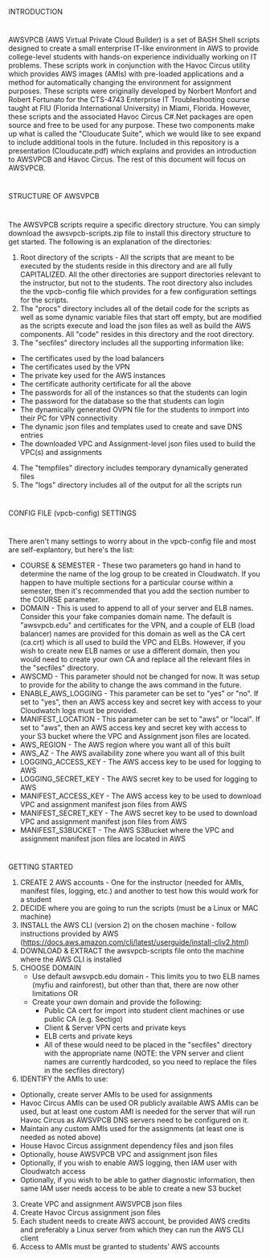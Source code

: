 INTRODUCTION
#
AWSVPCB (AWS Virtual Private Cloud Builder) is a set of BASH Shell scripts designed to create a small enterprise IT-like environment in AWS to provide college-level students with hands-on experience individually working on IT problems. These scripts work in conjunction with the Havoc Circus utility which provides AWS images (AMIs) with pre-loaded applications and a method for automatically changing the environment for assignment purposes. These scripts were originally developed by Norbert Monfort and Robert Fortunato for the CTS-4743 Enterprise IT Troubleshooting course taught at FIU (Florida International University) in Miami, Florida.  However, these scripts and the associated Havoc Circus C#.Net packages are open source and free to be used for any purpose. These two components make up what is called the "Clouducate Suite", which we would like to see expand to include additional tools in the future. Included in this repository is a presentation (Clouducate.pdf) which explains and provides an introduction to AWSVPCB and Havoc Circus.  The rest of this document will focus on AWSVPCB.
#
#
#
STRUCTURE OF AWSVPCB
#
The AWSVPCB scripts require a specific directory structure. You can simply download the awsvpcb-scripts.zip file to install this directory structure to get started. The following is an explanation of the directories:
1) Root directory of the scripts - All the scripts that are meant to be executed by the students reside in this directory and are all fully CAPITALIZED. All the other directories are support directories relevant to the instructor, but not to the students. The root directory also includes the the vpcb-config file which provides for a few configuration settings for the scripts.
2) The "procs" directory includes all of the detail code for the scripts as well as some dynamic variable files that start off empty, but are modified as the scripts execute and load the json files as well as build the AWS components.  All "code" resides in this directory and the root directory.
3) The "secfiles" directory includes all the supporting information like:
  - The certificates used by the load balancers
  - The certificates used by the VPN
  - The private key used for the AWS instances
  - The certificate authority certificate for all the above
  - The passwords for all of the instances so that the students can login
  - The password for the database so the that students can login
  - The dynamically generated OVPN file for the students to inmport into their PC for VPN connectivity
  - The dynamic json files and templates used to create and save DNS entries
  - The downloaded VPC and Assignment-level json files used to build the VPC(s) and assignments
 4) The "tempfiles" directory includes temporary dynamically generated files
 5) The "logs" directory includes all of the output for all the scripts run 
#
#
CONFIG FILE (vpcb-config) SETTINGS
#
There aren't many settings to worry about in the vpcb-config file and most are self-explantory, but here's the list:
  - COURSE & SEMESTER - These two parameters go hand in hand to determine the name of the log group to be created in Cloudwatch.  If you happen to have multiple sections for a particular course within a semester, then it's recommended that you add the section number to the COURSE parameter.  
  - DOMAIN - This is used to append to all of your server and ELB names.  Consider this your fake companies domain name.  The default is "awsvpcb.edu" and certificates for the VPN, and a couple of ELB (load balancer) names are provided for this domain as well as the CA cert (ca.crt) which is all used to build the VPC and ELBs. However, if you wish to create new ELB names or use a different domain, then you would need to create your own CA and replace all the relevant files in the "secfiles" directory. 
  - AWSCMD - This parameter should not be changed for now.  It was setup to provide for the ability to change the aws command in the future.
  - ENABLE_AWS_LOGGING - This parameter can be set to  "yes" or "no".  If set to "yes", then an AWS access key and secret key with access to your Cloudwatch logs must be provided.
  - MANIFEST_LOCATION - This parameter can be set to "aws" or "local".  If set to "aws", then an AWS access key and secret key with access to your S3 bucket where the VPC and Assignment json files are located.
  - AWS_REGION - The AWS region where you want all of this built
  - AWS_AZ - The AWS availability zone where you want all of this built
  - LOGGING_ACCESS_KEY - The AWS access key to be used for logging to AWS
  - LOGGING_SECRET_KEY - The AWS secret key to be used for logging to AWS
  - MANIFEST_ACCESS_KEY - The AWS access key to be used to download VPC and assignment manifest json files from AWS
  - MANIFEST_SECRET_KEY - The AWS secret key to be used to download VPC and assignment manifest json files from AWS
  - MANIFEST_S3BUCKET - The AWS S3Bucket where the VPC and assignment manifest json files are located in AWS
# 
#
#
GETTING STARTED
1) CREATE 2 AWS accounts - One for the instructor (needed for AMIs, manifest files, logging, etc.) and another to test how this would work for a student 
2) DECIDE where you are going to run the scripts (must be a Linux or MAC machine)
3) INSTALL the AWS CLI (version 2) on the chosen machine - follow instructions provided by AWS (https://docs.aws.amazon.com/cli/latest/userguide/install-cliv2.html)
4) DOWNLOAD & EXTRACT the awsvpcb-scripts file onto the machine where the AWS CLI is installed 
5) CHOOSE DOMAIN 
   - Use default awsvpcb.edu domain - This limits you to two ELB names (myfiu and rainforest), but other than that, there are now other limitations
   OR
   - Create your own domain and provide the following:
      - Public CA cert for import into student client machines or use public CA (e.g. Sectigo)
      - Client & Server VPN certs and private keys
      - ELB certs and private keys
      - All of these would need to be placed in the "secfiles" directory with the appropriate name (NOTE: the VPN server and client names are currently hardcoded, so you need to replace the files in the secfiles directory)
6) IDENTIFY the AMIs to use:
  - Optionally, create server AMIs to be used for assignments 
  - Havoc Circus AMIs can be used OR publicly available AWS AMIs can be used, but at least one custom AMI is needed for the server that will run Havoc Circus as AWSVPCB DNS servers need to be configured on it. 
  - Maintain any custom AMIs used for the assignments (at least one is needed as noted above)
  - House Havoc Circus assignment dependency files and json files
  - Optionally, house AWSVPCB VPC and assignment json files
  - Optionally, if you wish to enable AWS logging, then IAM user with Cloudwatch access
  - Optionally, if you wish to be able to gather diagnostic information, then same IAM user needs access to be able to create a new S3 bucket 
3) Create VPC and assignment AWSVPCB json files
4) Create Havoc Circus assignment json files
5) Each student needs to create AWS account, be provided AWS credits and preferably a Linux server from which they can run the AWS CLI client
6) Access to AMIs must be granted to students’ AWS accounts

